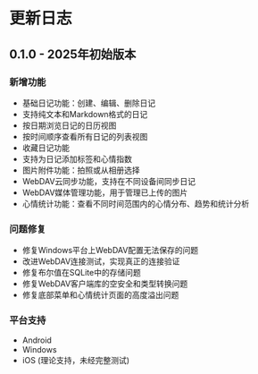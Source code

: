 # 更新日志

## 0.1.0 - 2025年初始版本

### 新增功能
- 基础日记功能：创建、编辑、删除日记
- 支持纯文本和Markdown格式的日记
- 按日期浏览日记的日历视图
- 按时间顺序查看所有日记的列表视图
- 收藏日记功能
- 支持为日记添加标签和心情指数
- 图片附件功能：拍照或从相册选择
- WebDAV云同步功能，支持在不同设备间同步日记
- WebDAV媒体管理功能，用于管理已上传的图片
- 心情统计功能：查看不同时间范围内的心情分布、趋势和统计分析

### 问题修复
- 修复Windows平台上WebDAV配置无法保存的问题
- 改进WebDAV连接测试，实现真正的连接验证
- 修复布尔值在SQLite中的存储问题
- 修复WebDAV客户端库的空安全和类型转换问题
- 修复底部菜单和心情统计页面的高度溢出问题

### 平台支持
- Android
- Windows
- iOS (理论支持，未经完整测试) 
